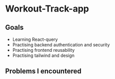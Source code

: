 # Workout-Track-app
 
## Goals
* Learning React-query
* Practising backend authentication and security
* Practising frontend reusability
* Practising tailwind and design

## Problems I encountered 
